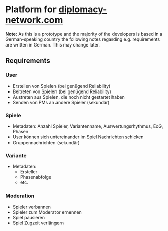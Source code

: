 # Platform for [diplomacy-network.com](https://diplomacy-network.com)

**Note:** As this is a prototype and the majority of the developers is based in a German-speaking country the following notes regarding e.g. requirements are written in German. This may change later.

## Requirements

### User

- Erstellen von Spielen (bei genügend Reliability)
- Beitreten von Spielen (bei genügend Reliability)
- Austreten aus Spielen, die noch nicht gestartet haben
- Senden von PMs an andere Spieler (sekundär)

### Spiele

- Metadaten: Anzahl Spieler, Variantenname, Auswertungsrhythmus, EoG, Phasen
- User können sich untereinander im Spiel Nachrichten schicken
- Gruppennachrichten (sekundär)

### Variante

- Metadaten:
  - Ersteller
  - Phasenabfolge
  - etc.
  
### Moderation

- Spieler verbannen
- Spieler zum Moderator ernennen
- Spiel pausieren
- Spiel Zugzeit verlängern
